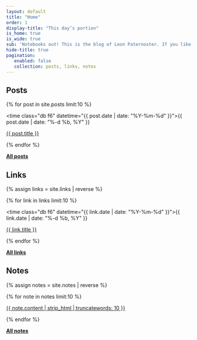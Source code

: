 ```yaml
---
layout: default
title: "Home"
order: 1
display-title: "This day’s portion"
is_home: true
is_wide: true
sub: 'Notebooks out! This is the blog of Leon Paternoster. If you like what you’re reading, do <a href="/feed/index.xml">Subscribe to the RSS feed</a> and/or <a href="https://micro.blog/leonp/">follow me on micro.blog</a>. You can also <a href="/contact">contact me</a> directly.'
hide-title: true
pagination:
   enabled: false
   collection: posts, links, notes
---
```


## Posts

<div class="mt3">

{% for post in site.posts limit:10 %}

<div class="mb3">

   <time class="db f6" datetime="{{ post.date | date: "%Y-%m-%d" }}">{{ post.date | date: "%-d %b, %Y" }}</time>

   <div><a href="{{ post.url }}" class="db">{{ post.title }}</a></div>

</div>

{% endfor %}

</div>

**[All posts](/posts)**

## Links

<div class="mt3">

{% assign links = site.links | reverse %}

{% for link in links limit:10 %}

<div class="mb3">

   <time class="db f6" datetime="{{ link.date | date: "%Y-%m-%d" }}">{{ link.date | date: "%-d %b, %Y" }}</time>

   <div><a href="{{ link.url }}" class="db">{{ link.title }}</a></div>

</div>

{% endfor %}

</div>

**[All links](/links)**

## Notes

<div class="mt3">

{% assign notes = site.notes | reverse %}

{% for note in notes limit:10 %}

<div><a href="{{ note.url }}" class="db pv1 f6">{{ note.content | strip_html | truncatewords: 10 }}</a></div>

{% endfor %}

</div>

**[All notes](/notes)**


